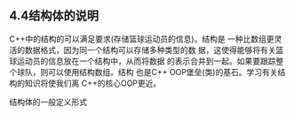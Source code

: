 ## 4.4结构体的说明

C++中的结构的可以满足要求(存储篮球运动员的信息)。结构是 一种比数组更灵活的数据格式，因为同一个结构可以存储多种类型的数 据，这使得能够将有关篮球运动员的信息放在一个结构中，从而将数据 的表示合并到一起。如果要跟踪整个球队，则可以使用结构数组。结构 也是C++ OOP堡垒(类)的基石。学习有关结构的知识将使我们离 C++的核心OOP更近。

结构体的一般定义形式

```cpp


```